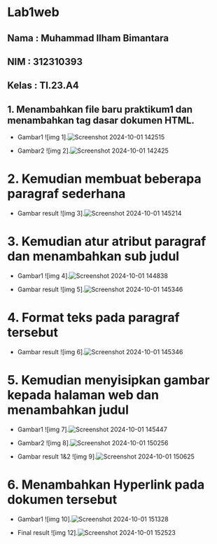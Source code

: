 # Lab1web
## Nama  : Muhammad Ilham Bimantara
## NIM   : 312310393
## Kelas : TI.23.A4
## 1. Menambahkan file baru praktikum1 dan menambahkan tag dasar dokumen HTML.
- Gambar1
  ![img 1].![Screenshot 2024-10-01 142515](https://github.com/user-attachments/assets/357b49ce-67cc-4497-bf5b-71e7f708292a)

- Gambar2
  ![img 2].![Screenshot 2024-10-01 142425](https://github.com/user-attachments/assets/3a5a7bb5-3822-494a-be0d-1f8b0a23668d)

# 2. Kemudian membuat beberapa paragraf sederhana
- Gambar result
  ![img 3].![Screenshot 2024-10-01 145214](https://github.com/user-attachments/assets/0d6aa5b7-5a78-45bb-bfed-50adafb760a1)

# 3. Kemudian atur atribut paragraf dan menambahkan sub judul
- Gambar1
  ![img 4].![Screenshot 2024-10-01 144838](https://github.com/user-attachments/assets/9601d7e6-1b6a-40c3-8d76-1b12ab08c6a5)

- Gambar result
  ![img 5].![Screenshot 2024-10-01 145346](https://github.com/user-attachments/assets/d309ec6c-32ce-45f9-9dd1-475663d3fcc6)

# 4. Format teks pada paragraf tersebut
- Gambar result
  ![img 6].![Screenshot 2024-10-01 145346](https://github.com/user-attachments/assets/d309ec6c-32ce-45f9-9dd1-475663d3fcc6)
# 5. Kemudian menyisipkan gambar kepada halaman web dan menambahkan judul
- Gambar1
  ![img 7].![Screenshot 2024-10-01 145447](https://github.com/user-attachments/assets/5035162f-1913-4b64-aa12-c9f3c09a737b)

- Gambar2
  ![img 8].![Screenshot 2024-10-01 150256](https://github.com/user-attachments/assets/76e9e923-d1b6-4824-817e-50fdd8e321f3)

- Gambar result 1&2
  ![img 9].![Screenshot 2024-10-01 150625](https://github.com/user-attachments/assets/386b0730-8e32-4090-bebf-91de05c2bb95)

# 6. Menambahkan Hyperlink pada dokumen tersebut
- Gambar1
  ![img 10].![Screenshot 2024-10-01 151328](https://github.com/user-attachments/assets/fafd4bea-421f-47fc-b974-de82b614b794)

- Final result
  ![img 12].![Screenshot 2024-10-01 152523](https://github.com/user-attachments/assets/1c2b8741-b110-483a-8c0e-eaf7b6aa717f)
